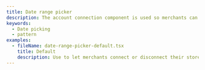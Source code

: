 ```yaml
---
title: Date range picker
description: The account connection component is used so merchants can connect or disconnect their store to various accounts. For example, if merchants want to use the Facebook sales channel, they need to connect their Facebook account to their Shopify store.
keywords:
  - Date picking
  - pattern
examples:
  - fileName: date-range-picker-default.tsx
    title: Default
    description: Use to let merchants connect or disconnect their store to their third-party accounts, like Facebook.
---
```


